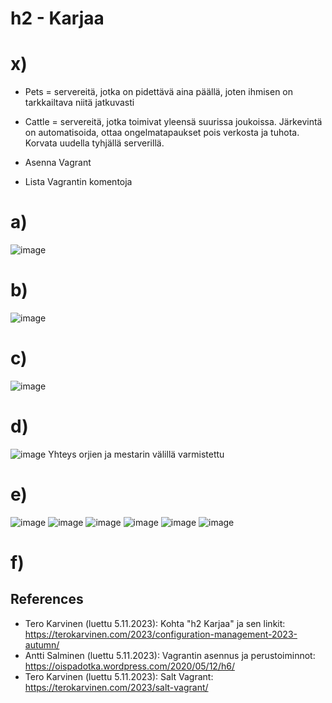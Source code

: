 # h2 - Karjaa

# x)
- Pets = servereitä, jotka on pidettävä aina päällä, joten ihmisen on tarkkailtava niitä jatkuvasti
- Cattle = servereitä, jotka toimivat yleensä suurissa joukoissa. Järkevintä on automatisoida, ottaa ongelmatapaukset pois verkosta ja tuhota. Korvata uudella tyhjällä serverillä.


- Asenna Vagrant


- Lista Vagrantin komentoja

# a)
![image](https://github.com/Kingis60K/palvelinten-hallinta/assets/114500197/4c14ae94-b813-4392-99de-d5a651558cf1)

# b)
![image](https://github.com/Kingis60K/palvelinten-hallinta/assets/114500197/e70e8ccf-9d9d-4f90-83e9-4bce863e67a2)

# c)
![image](https://github.com/Kingis60K/palvelinten-hallinta/assets/114500197/1fb27542-b86b-4905-83ad-1da3e7572e11)

# d)
![image](https://github.com/Kingis60K/palvelinten-hallinta/assets/114500197/e70e8ccf-9d9d-4f90-83e9-4bce863e67a2)
Yhteys orjien ja mestarin välillä varmistettu

# e)
![image](https://github.com/Kingis60K/palvelinten-hallinta/assets/114500197/84a1201c-817e-4b6e-8767-64ed4f204322)
![image](https://github.com/Kingis60K/palvelinten-hallinta/assets/114500197/6f9b3294-5a74-42e5-be13-f29e0438315a)
![image](https://github.com/Kingis60K/palvelinten-hallinta/assets/114500197/9ebc4041-7ae6-423d-b481-d9a8ae66317b)
![image](https://github.com/Kingis60K/palvelinten-hallinta/assets/114500197/1a8fbf88-3f70-4b63-abb1-82716438cb23)
![image](https://github.com/Kingis60K/palvelinten-hallinta/assets/114500197/86bf3fc8-5163-4f9b-a80f-ba2e28ff43eb)
![image](https://github.com/Kingis60K/palvelinten-hallinta/assets/114500197/9e6f4aec-db78-4670-828d-dd16e84bdf41)

# f)








## References
- Tero Karvinen (luettu 5.11.2023): Kohta "h2 Karjaa" ja sen linkit: https://terokarvinen.com/2023/configuration-management-2023-autumn/
- Antti Salminen (luettu 5.11.2023): Vagrantin asennus ja perustoiminnot: https://oispadotka.wordpress.com/2020/05/12/h6/
- Tero Karvinen (luettu 5.11.2023): Salt Vagrant: https://terokarvinen.com/2023/salt-vagrant/
